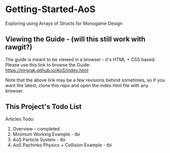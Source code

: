 # Getting-Started-AoS

Exploring using Arrays of Structs for Monogame Design

## Viewing the Guide - (will this still work with rawgit?)
The guide is meant to be viewed in a browser - it's HTML + CSS based.  
Please use this link to browse the Guide:   
https://mrgrak.github.io/AoS/index.html

Note that the above link may be a few revisions behind sometimes, so if you want the latest, clone this repo and open the index.html file with any browser.


## This Project's Todo List

Articles Todo:

1. Overview - completed
2. Minimum Working Example - tbi
3. AoS Particle System - tbi
4. AoS Pachinko Physics + Collision Example - tbi

















